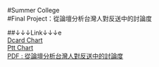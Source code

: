 #Summer College<br />
#Final Project：從論壇分析台灣人對反送中的討論度<br />

##↓↓↓Link↓↓↓e<br />
[Dcard Chart](https://desk2000.github.io/Extradition-Bill/Extradition-Bill/PttData/Chart4DcardData.html)<br />
[Ptt Chart](https://desk2000.github.io/Extradition-Bill/PttData/Chart4PttData.Rmd)<br />
[PDF : 從論壇分析台灣人對反送中的討論度](https://desk2000.github.io/Extradition-Bill/從論壇分析台灣人對反送中的討論度.pdf)<br />
